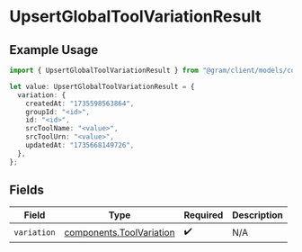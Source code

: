 # UpsertGlobalToolVariationResult

## Example Usage

```typescript
import { UpsertGlobalToolVariationResult } from "@gram/client/models/components";

let value: UpsertGlobalToolVariationResult = {
  variation: {
    createdAt: "1735598563864",
    groupId: "<id>",
    id: "<id>",
    srcToolName: "<value>",
    srcToolUrn: "<value>",
    updatedAt: "1735668149726",
  },
};
```

## Fields

| Field                                                                | Type                                                                 | Required                                                             | Description                                                          |
| -------------------------------------------------------------------- | -------------------------------------------------------------------- | -------------------------------------------------------------------- | -------------------------------------------------------------------- |
| `variation`                                                          | [components.ToolVariation](../../models/components/toolvariation.md) | :heavy_check_mark:                                                   | N/A                                                                  |